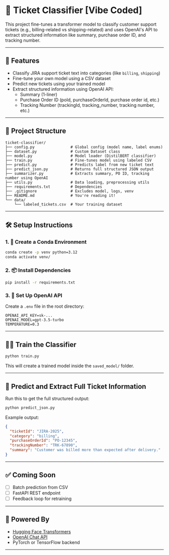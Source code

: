 # 🧾 Ticket Classifier [Vibe Coded]

This project fine-tunes a transformer model to classify customer support tickets (e.g., billing-related vs shipping-related) and uses OpenAI's API to extract structured information like summary, purchase order ID, and tracking number.

---

## 🚀 Features

- Classify JIRA support ticket text into categories (like `billing`, `shipping`)
- Fine-tune your own model using a CSV dataset
- Predict new tickets using your trained model
- Extract structured information using OpenAI API:
  - Summary (1-liner)
  - Purchase Order ID (poId, purchaseOrderId, purchase order id, etc.)
  - Tracking Number (trackingId, tracking_number, tracking number, etc.)

---

## 📁 Project Structure

```
ticket-classifier/
├── config.py                # Global config (model name, label enums)
├── dataset.py               # Custom Dataset class
├── model.py                 # Model loader (DistilBERT classifier)
├── train.py                 # Fine-tunes model using labeled CSV
├── predict.py               # Predicts label from new ticket text
├── predict_json.py          # Returns full structured JSON output
├── summarizer.py            # Extracts summary, PO ID, tracking number using OpenAI
├── utils.py                 # Data loading, preprocessing utils
├── requirements.txt         # Dependencies
├── .gitignore               # Excludes model, logs, venv
├── README.md                # You're reading it!
└── data/
    └── labeled_tickets.csv  # Your training dataset
```

---

## 🛠 Setup Instructions

### 1. 🧪 Create a Conda Environment

```bash
conda create -p venv python=3.12
conda activate venv/
```

### 2. 📦 Install Dependencies

```bash
pip install -r requirements.txt
```

### 3. 🔐 Set Up OpenAI API

Create a `.env` file in the root directory:

```
OPENAI_API_KEY=sk-...
OPENAI_MODEL=gpt-3.5-turbo
TEMPERATURE=0.3
```

---

## 🏋️‍♂️ Train the Classifier

```bash
python train.py
```

This will create a trained model inside the `saved_model/` folder.

---

## 🔮 Predict and Extract Full Ticket Information

Run this to get the full structured output:

```bash
python predict_json.py
```

Example output:

```json
{
  "ticketId": "JIRA-2025",
  "category": "billing",
  "purchaseOrderId": "PO-12345",
  "trackingNumber": "TRK-67890",
  "summary": "Customer was billed more than expected after delivery."
}
```

---

## ✅ Coming Soon

- [ ] Batch prediction from CSV
- [ ] FastAPI REST endpoint
- [ ] Feedback loop for retraining

---

## 🧠 Powered By

- [Hugging Face Transformers](https://huggingface.co/docs/transformers)
- [OpenAI Chat API](https://platform.openai.com/docs/)
- PyTorch or TensorFlow backend

---
